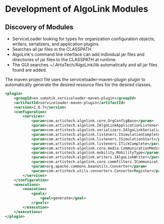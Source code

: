 # Development of AlgoLink Modules

## Discovery of Modules
 * ServiceLoader looking for types for organization configuration objects, writers, serializers, and application plugins.
 * Searches all jar files in the CLASSPATH
 * AlgoLink's command line interface can add individual jar files and directories of jar files to the CLASSPATH at runtime.
 * The GUI searches ~/.ArtisTech/AlgoLink/lib automatically and all jar files found are added.

The maven project file uses the serviceloader-maven-plugin plugin to automatically generate the desired resource files for the desired classes.

```xml
<plugin>
    <groupId>eu.somatik.serviceloader-maven-plugin</groupId>
    <artifactId>serviceloader-maven-plugin</artifactId>
    <version>1.0.7</version>
    <configuration>
        <services>
            <param>com.artistech.algolink.core.OrgConfigBase</param>
            <param>com.artistech.algolink.IAlgoLinkApplicationListener</param>
            <param>com.artistech.algolink.serializers.IAlgoLinkSerializer</param>
            <param>com.artistech.algolink.listeners.ISimulationComplete</param>
            <param>com.artistech.algolink.listeners.ISimulationStart</param>
            <param>com.artistech.algolink.listeners.ITickComplete</param>
            <param>com.artistech.algolink.core.media.CommunicationMediumType</param>
            <param>com.artistech.algolink.mobility.MobilityType</param>
            <param>com.artistech.algolink.writers.IAlgoLinkWriter</param>
            <param>com.artistech.algolink.core.commfilters.ICommunicationFilter</param>
            <param>org.apache.commons.beanutils.Converter</param>
            <param>com.artistech.utils.converters.ConverterRegister</param>
        </services>
    </configuration>
    <executions>
        <execution>
            <goals>
                <goal>generate</goal>
            </goals>
        </execution>
    </executions>
</plugin>
```